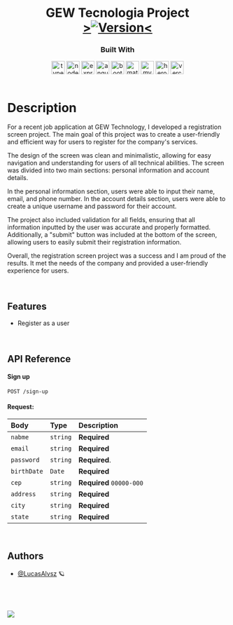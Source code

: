 <h1 align="center">
  GEW Tecnologia Project
  </br>
  <a href="https://gewtec-project.vercel.app/" target="_blank">
      ><img src="https://img.shields.io/badge/Version-1.0.0-blue.svg" alt="Version"><
    </a>
</h1>
<div align="center">

  <h3>Built With</h3>

  <img alt= "typescript logo" src="https://img.shields.io/badge/TypeScript-007ACC?style=for-the-badge&logo=typescript&logoColor=white" height="30px"/>
  <img alt= "node.js logo" src="https://img.shields.io/badge/Node.js-339933?style=for-the-badge&logo=nodedotjs&logoColor=white" height="30px"/>
  <img alt= "express logo" src="https://img.shields.io/badge/Express.js-000000?style=for-the-badge&logo=express&logoColor=white" height="30px"/>
  <img alt= "angular logo" src="https://img.shields.io/badge/Angular-DD0031?style=for-the-badge&logo=angular&logoColor=white" height="30px"/>
  <img alt= "bootstrap logo" src="https://img.shields.io/badge/Bootstrap-563D7C?style=for-the-badge&logo=bootstrap&logoColor=white" height="30px"/>
  <img alt= "material ui logo" src="https://img.shields.io/badge/Material--UI-0081CB?style=for-the-badge&logo=material-ui&logoColor=white" height="30px"/>
  
  <img alt= "mysql logo" src="https://img.shields.io/badge/MySQL-00000F?style=for-the-badge&logo=mysql&logoColor=white" height="30px"/>

   <img alt= "heroku logo" src="https://img.shields.io/badge/Heroku-430098?style=for-the-badge&logo=heroku&logoColor=white" height="30px"/>
  <img alt= "vercel logo" src="https://img.shields.io/badge/Vercel-000000?style=for-the-badge&logo=vercel&logoColor=white" height="30px"/>

  <!-- Badges source: https://dev.to/envoy_/150-badges-for-github-pnk -->
</div>

<br/>

# Description

For a recent job application at GEW Technology, I developed a registration screen project. The main goal of this project was to create a user-friendly and efficient way for users to register for the company's services.

The design of the screen was clean and minimalistic, allowing for easy navigation and understanding for users of all technical abilities. The screen was divided into two main sections: personal information and account details.

In the personal information section, users were able to input their name, email, and phone number. In the account details section, users were able to create a unique username and password for their account.

The project also included validation for all fields, ensuring that all information inputted by the user was accurate and properly formatted. Additionally, a "submit" button was included at the bottom of the screen, allowing users to easily submit their registration information.

Overall, the registration screen project was a success and I am proud of the results. It met the needs of the company and provided a user-friendly experience for users.

</br>

## Features

-   Register as a user

</br>

## API Reference

#### Sign up

```http
POST /sign-up
```

#### Request:

| Body        | Type     | Description              |
| :---------- | :------- | :----------------------- |
| `nabme`     | `string` | **Required**             |
| `email`     | `string` | **Required**             |
| `password`  | `string` | **Required**.            |
| `birthDate` | `Date`   | **Required**             |
| `cep`       | `string` | **Required** `00000-000` |
| `address`   | `string` | **Required**             |
| `city`      | `string` | **Required**             |
| `state`     | `string` | **Required**             |

</br>

## Authors

-   [@LucasAlvsz](https://www.github.com/LucasAlvsz) 🪐

<br/>

#

<a  href="mailto:contato.lucasalv@gmail.com" target="_blank"><img src="https://img.shields.io/badge/Ask%20me-anything-1abc9c.svg"></a>

